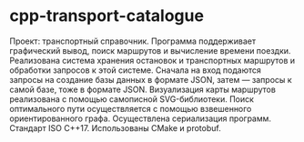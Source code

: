 ﻿# cpp-transport-catalogue
 Проект: транспортный справочник. Программа поддерживает графический вывод, поиск маршрутов и вычисление времени поездки.  
Реализована система хранения остановок и транспортных маршрутов и обработки запросов к этой системе. 
Сначала на вход подаются запросы на создание базы данных в формате JSON, затем — запросы к самой базе, тоже в формате JSON. 
Визуализация карты маршрутов реализована с помощью самописной SVG-библиотеки. Поиск оптимального пути осуществляется с помощью взвешенного ориентированного графа.
Осуществлена сериализация программ. Стандарт ISO С++17. Использованы CMake и protobuf.
